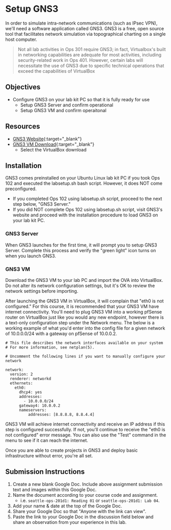 # Setup GNS3

In order to simulate intra-network communications (such as IPsec VPN), we'll need a software application called GNS3. GNS3 is a free, open source tool that facilitates network simulation via topographical charting on a single host computer. 

> Not all lab activities in Ops 301 require GNS3; in fact, Virtualbox's built in networking capabilities are adequate for most activities, including security-related work in Ops 401. However, certain labs will necessitate the use of GNS3 due to specific technical operations that exceed the capabilities of VirtualBox

## Objectives

- Configure GNS3 on your lab kit PC so that it is fully ready for use
  - Setup GNS3 Server and confirm operational
  - Setup GNS3 VM and confirm operaitonal

## Resources

- [GNS3 Website](https://www.gns3.com/){:target="_blank"}
- [GNS3 VM Download](https://gns3.com/software/download-vm){:target="_blank"}
  - Select the VirtualBox download

## Installation

GNS3 comes preinstalled on your Ubuntu Linux lab kit PC if you took Ops 102 and executed the labsetup.sh bash script. However, it does NOT come preconfigured.
- If you completed Ops 102 using labsetup.sh script, proceed to the next step below, "GNS3 Server."
- If you did NOT complete Ops 102 using labsetup.sh script, visit GNS3's website and proceed with the installation procedure to load GNS3 on your lab kit PC.

### GNS3 Server

When GNS3 launches for the first time, it will prompt you to setup GNS3 Server. Complete this process and verify the "green light" icon turns on when you launch GNS3. 

### GNS3 VM

Download the GNS3 VM to your lab PC and import the OVA into VirtualBox. Do not alter its network configuration settings, but it's OK to review the network settings before importing.

After launching the GNS3 VM in VirtualBox, it will complain that "eth0 is not configured." For this course, it is recommended that your GNS3 VM have internet connectivity. You'll need to plug GNS3 VM into a working pfSense router on VirtualBox just like you would any new endpoint, however there is a text-only configuration step under the Network menu. The below is a working example of what you'd enter into the config file for a given network of 10.0.0.0/24 with a gateway on pfSense of 10.0.0.2. 

```
# This file describes the network interfaces available on your system
# For more information, see netplan(5).

# Uncomment the following lines if you want to manually configure your network

network:
  version: 2
  renderer: networkd
  ethernets:
    eth0:
      dhcp4: yes
      addresses:
        - 10.0.0.0/24
      gateway4: 10.0.0.2
      nameservers:
          addresses: [8.8.8.8, 8.8.4.4]
```
GNS3 VM will achieve internet connectivity and receive an IP address if this step is configured successfully. If not, you'll continue to receive the "eth0 is not configured" error message. You can also use the "Test" command in the menu to see if it can reach the internet. 

Once you are able to create projects in GNS3 and deploy basic infrastructure without error, you're all set.

## Submission Instructions

1. Create a new blank Google Doc. Include above assignment submission text and images within this Google Doc.
1. Name the document according to your course code and assignment.
   - i.e. `seattle-ops-201d1: Reading 01` or `seattle-ops-201d1: Lab 04`.
1. Add your name & date at the top of the Google Doc.
1. Share your Google Doc so that "Anyone with the link can view".
1. Paste the link to your Google Doc in the discussion field below and share an observation from your experience in this lab.
